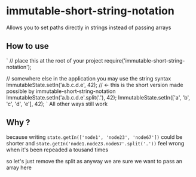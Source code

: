 # immutable-short-string-notation
Allows you to set paths directly in strings instead of passing arrays

## How to use
`
// place this at the root of your project
require('immutable-short-string-notation');

// somewhere else in the application you may use the string syntax
ImmutableState.setIn('a.b.c.d.e', 42); // <- this is the short version made possible by immutable-short-string-notation
ImmutableState.setIn('a.b.c.d.e'.split('.'), 42);
ImmutableState.setIn(['a', 'b', 'c', 'd', 'e'], 42);
`
All other ways still work

## Why ?

because writing `state.getIn(['node1', 'node23', 'node67'])` could be shorter
and `state.getIn('node1.node23.node67'.split('.'))` feel wrong when it's been repeaded a tousand times

so let's just remove the split as anyway we are sure we want to pass an array here